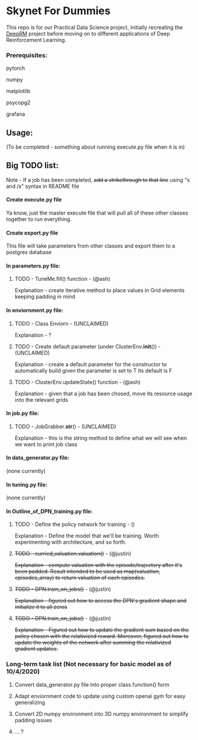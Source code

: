 # Skynet For Dummies

This repo is for our Practical Data Science project, initially recreating the [DeepRM](https://people.csail.mit.edu/alizadeh/papers/deeprm-hotnets16.pdf) project
before moving on to different applications of Deep Reinforcement Learning.


### Prerequisites:

pytorch

numpy

matplotlib

psycopg2

grafana


## Usage:

(To be completed - something about running execute.py file when it is in)

## Big TODO list:

Note - If a job has been completed, <s>add a strikethrough to that line</s> using "s and /s" syntax in README file

#### Create execute.py file
Ya know, just the master execute file that will pull all of these other classes together to run everything.


#### Create export.py file
This file will take parameters from other classes and export them to a postgres database


#### In parameters.py file:

1. TODO - TuneMe.fill() function - (@ash)

    Explanation - create iterative method to place values in Grid elements keeping padding in mind


#### In enviornment.py file:

1. TODO - Class Enviorn - (UNCLAIMED)

    Explanation - ?

2. TODO - Create default parameter (under ClusterEnv.__init__()) - (UNCLAIMED)

    Explanation - create a default parameter for the constructor to automatically build given the parameter is set to T its default is F

3. TODO - ClusterEnv.updateState() function - (@ash)

    Explanation - given that a job has been chosed, move its resource usage into the relevant grids


#### In job.py file:

1. TODO - JobGrabber.__str__() - (UNCLAIMED)

    Explanation - this is the string method to define what we will see when we want to print job class



#### In data_generator.py file:

(none currently)


#### In tuning.py file:

(none currently)


#### In Outline_of_DPN_training.py file:

1. TODO - Define the policy network for training - ()

      Explanation - Define the model that we'll be training. Worth experimenting with architecture, and so forth.


2. <s>TODO - curried_valuation.valuation()</s> - (@justin)


    <s>Explanation - compute valuation with the episode/trajectory after it's been padded. Result intended to be used as
    map(valuation, episodes_array) to return valuation of each episodes.</s>

3. <s>TODO - DPN.train_on_jobs()</s> - (@justin)

    <s>Explanation - figured out how to access the DPN's gradient shape and initialize it to all zeros </s>

4. <s>TODO - DPN.train_on_jobs()</s> - (@justin)

    <s>Explanation - Figured out how to update the gradient sum based on the policy chosen with the relativized reward. Moreover, figured out how to update the weights of the network after summing the relativized gradient updates. </s>



### Long-term task list (Not necessary for basic model as of 10/4/2020)

1. Convert data_generator.py file into proper class.function() form

2. Adapt enviornment code to update using custom openai gym for easy generalizing

3. Convert 2D numpy environment into 3D numpy environment to simplify padding issues

4. ... ?
